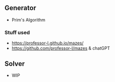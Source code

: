 ## Generator

- Prim's Algorithm

### Stuff used
- https://professor-l.github.io/mazes/
- https://github.com/professor-l/mazes & chatGPT


## Solver

- WIP